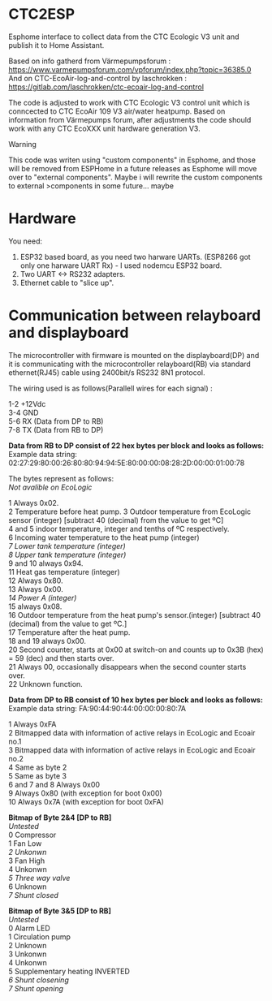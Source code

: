 # CTC2ESP
Esphome interface to collect data from the CTC Ecologic V3 unit and publish it to Home Assistant.

Based on info gatherd from Värmepumpsforum : https://www.varmepumpsforum.com/vpforum/index.php?topic=36385.0
And on CTC-EcoAir-log-and-control by laschrokken : https://gitlab.com/laschrokken/ctc-ecoair-log-and-control

The code is adjusted to work with CTC Ecologic V3 control unit which is conncected to CTC EcoAir 109 V3 air/water heatpump. Based on information from Värmepumps forum, after adjustments the code should work with any CTC EcoXXX unit hardware generation V3.

> [!WARNING]  
> This code was writen using "custom components" in Esphome, and those will be removed from ESPHome in a future releases as Esphome will move over to "external components". Maybe i will rewrite the custom components to external >components in some future...  maybe

# Hardware
You need:
1. ESP32 based board, as you need two harware UARTs. (ESP8266 got only one harware UART Rx) - I used nodemcu ESP32 board.
2. Two UART <-> RS232 adapters.
3. Ethernet cable to "slice up".

# Communication between relayboard and displayboard
The microcontroller with firmware is mounted on the displayboard(DP) and it is communicating with the microcontroller relayboard(RB) via standard ethernet(RJ45) cable using 2400bit/s RS232 8N1 protocol.

The wiring used is as follows(Parallell wires for each signal) :

1-2  +12Vdc <br/>
3-4   GND <br/>
5-6 RX (Data from DP to RB) <br/>
7-8 TX (Data from RB to DP) <br/>



**Data from RB to DP consist of 22 hex bytes per block and looks as follows:** <br/>
Example data string: 02:27:29:80:00:26:80:80:94:94:5E:80:00:00:08:28:2D:00:00:01:00:78 <br/>

The bytes represent as follows: <br/>
*Not avalible on EcoLogic* <br/>

1 Always 0x02. <br/>
2 Temperature before heat pump.
3 Outdoor temperature from EcoLogic sensor (integer) [subtract 40 (decimal) from the value to get  ºC] <br/>
4 and 5 indoor temperature, integer and tenths of ºC respectively. <br/>
6 Incoming water temperature to the heat pump (integer) <br/>
*7 Lower tank temperature (integer)* <br/>
*8 Upper tank temperature (integer)* <br/>
9 and 10 always 0x94. <br/>
11 Heat gas temperature (integer) <br/>
12 Always 0x80. <br/>
13 Always 0x00. <br/>
*14 Power A (integer)* <br/>
15 always 0x08. <br/>
16 Outdoor temperature from the heat pump's sensor.(integer) [subtract 40 (decimal) from the value to get ºC.] <br/>
17 Temperature after the heat pump. <br/>
18 and 19 always 0x00. <br/>
20 Second counter, starts at 0x00 at switch-on and counts up to 0x3B (hex) = 59 (dec) and then starts over. <br/>
21 Always 00, occasionally disappears when the second counter starts over.<br/>
22 Unknown function.<br/>

**Data from DP to RB consist of 10 hex bytes per block and looks as follows:** <br/>
Example data string: FA:90:44:90:44:00:00:00:80:7A <br/>

1 Always 0xFA <br/>
2 Bitmapped data with information of active relays in EcoLogic and Ecoair no.1 <br/>
3 Bitmapped data with information of active relays in EcoLogic and Ecoair no.2 <br/>
4 Same as byte 2<br/>
5 Same as byte 3 <br/>
6 and 7 and 8 Always 0x00 <br/>
9 Always 0x80 (with exception for boot 0x00) <br/>
10 Always 0x7A (with exception for boot 0xFA) <br/>


**Bitmap of Byte 2&4 [DP to RB]** <br/>
*Untested* <br/>
0 Compressor <br/>
1 Fan Low <br/>
*2 Unkonwn* <br/>
3 Fan High <br/>
4 Unkonwn <br/>
*5 Three way valve* <br/>
6 Unknown <br/>
*7 Shunt closed* <br/>

**Bitmap of Byte 3&5 [DP to RB]** <br/>
*Untested* <br/>
0 Alarm LED <br/>
1 Circulation pump <br/>
2 Unknown <br/>
3 Unkonwn <br/>
4 Unkonwn <br/>
5 Supplementary heating INVERTED <br/>
*6 Shunt closening* <br/>
*7 Shunt opening* <br/>








